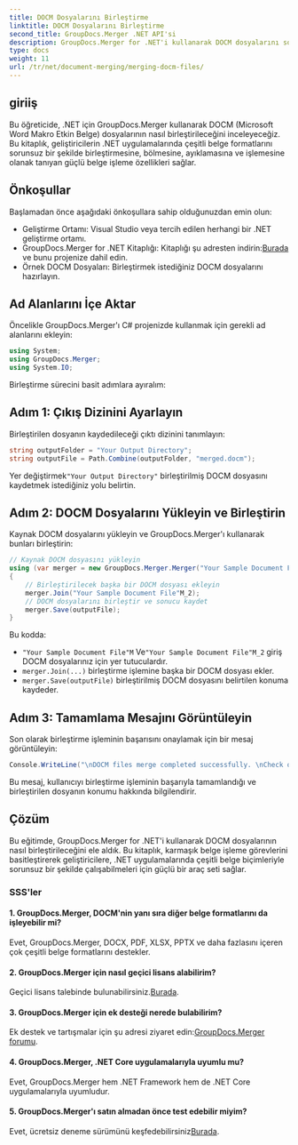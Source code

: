 ```yaml
---
title: DOCM Dosyalarını Birleştirme
linktitle: DOCM Dosyalarını Birleştirme
second_title: GroupDocs.Merger .NET API'si
description: GroupDocs.Merger for .NET'i kullanarak DOCM dosyalarını sorunsuz bir şekilde nasıl birleştireceğinizi öğrenin. .NET uygulamaları için basit ve etkili belge işleme.
type: docs
weight: 11
url: /tr/net/document-merging/merging-docm-files/
---
```

## giriiş
Bu öğreticide, .NET için GroupDocs.Merger kullanarak DOCM (Microsoft Word Makro Etkin Belge) dosyalarının nasıl birleştirileceğini inceleyeceğiz. Bu kitaplık, geliştiricilerin .NET uygulamalarında çeşitli belge formatlarını sorunsuz bir şekilde birleştirmesine, bölmesine, ayıklamasına ve işlemesine olanak tanıyan güçlü belge işleme özellikleri sağlar.
## Önkoşullar
Başlamadan önce aşağıdaki önkoşullara sahip olduğunuzdan emin olun:
- Geliştirme Ortamı: Visual Studio veya tercih edilen herhangi bir .NET geliştirme ortamı.
-  GroupDocs.Merger for .NET Kitaplığı: Kitaplığı şu adresten indirin:[Burada](https://releases.groupdocs.com/merger/net/) ve bunu projenize dahil edin.
- Örnek DOCM Dosyaları: Birleştirmek istediğiniz DOCM dosyalarını hazırlayın.
  

## Ad Alanlarını İçe Aktar
Öncelikle GroupDocs.Merger'ı C# projenizde kullanmak için gerekli ad alanlarını ekleyin:
```csharp
using System; 
using GroupDocs.Merger;
using System.IO;
```

Birleştirme sürecini basit adımlara ayıralım:
## Adım 1: Çıkış Dizinini Ayarlayın
Birleştirilen dosyanın kaydedileceği çıktı dizinini tanımlayın:
```csharp
string outputFolder = "Your Output Directory";
string outputFile = Path.Combine(outputFolder, "merged.docm");
```
 Yer değiştirmek`"Your Output Directory"` birleştirilmiş DOCM dosyasını kaydetmek istediğiniz yolu belirtin.
## Adım 2: DOCM Dosyalarını Yükleyin ve Birleştirin
Kaynak DOCM dosyalarını yükleyin ve GroupDocs.Merger'ı kullanarak bunları birleştirin:
```csharp
// Kaynak DOCM dosyasını yükleyin
using (var merger = new GroupDocs.Merger.Merger("Your Sample Document File"M))
{
    // Birleştirilecek başka bir DOCM dosyası ekleyin
    merger.Join("Your Sample Document File"M_2);
    // DOCM dosyalarını birleştir ve sonucu kaydet
    merger.Save(outputFile);
}
```
Bu kodda:
- `"Your Sample Document File"M` Ve`"Your Sample Document File"M_2` giriş DOCM dosyalarınız için yer tutuculardır.
- `merger.Join(...)` birleştirme işlemine başka bir DOCM dosyası ekler.
- `merger.Save(outputFile)` birleştirilmiş DOCM dosyasını belirtilen konuma kaydeder.
## Adım 3: Tamamlama Mesajını Görüntüleyin
Son olarak birleştirme işleminin başarısını onaylamak için bir mesaj görüntüleyin:
```csharp
Console.WriteLine("\nDOCM files merge completed successfully. \nCheck output in {0}", outputFolder);
```
Bu mesaj, kullanıcıyı birleştirme işleminin başarıyla tamamlandığı ve birleştirilen dosyanın konumu hakkında bilgilendirir.

## Çözüm
Bu eğitimde, GroupDocs.Merger for .NET'i kullanarak DOCM dosyalarının nasıl birleştirileceğini ele aldık. Bu kitaplık, karmaşık belge işleme görevlerini basitleştirerek geliştiricilere, .NET uygulamalarında çeşitli belge biçimleriyle sorunsuz bir şekilde çalışabilmeleri için güçlü bir araç seti sağlar.

### SSS'ler
#### 1. GroupDocs.Merger, DOCM'nin yanı sıra diğer belge formatlarını da işleyebilir mi?
Evet, GroupDocs.Merger, DOCX, PDF, XLSX, PPTX ve daha fazlasını içeren çok çeşitli belge formatlarını destekler.
#### 2. GroupDocs.Merger için nasıl geçici lisans alabilirim?
 Geçici lisans talebinde bulunabilirsiniz.[Burada](https://purchase.groupdocs.com/temporary-license/).
#### 3. GroupDocs.Merger için ek desteği nerede bulabilirim?
 Ek destek ve tartışmalar için şu adresi ziyaret edin:[GroupDocs.Merger forumu](https://forum.groupdocs.com/c/merger/32).
#### 4. GroupDocs.Merger, .NET Core uygulamalarıyla uyumlu mu?
Evet, GroupDocs.Merger hem .NET Framework hem de .NET Core uygulamalarıyla uyumludur.
#### 5. GroupDocs.Merger'ı satın almadan önce test edebilir miyim?
 Evet, ücretsiz deneme sürümünü keşfedebilirsiniz[Burada](https://releases.groupdocs.com/).